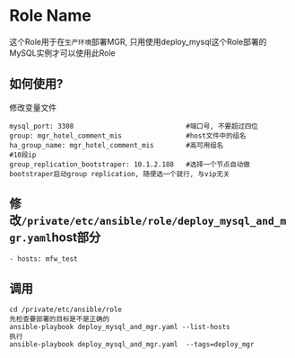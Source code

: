 Role Name
=========

这个Role用于在`生产环境`部署MGR, 只用使用deploy_mysql这个Role部署的MySQL实例才可以使用此Role

如何使用?
--------
修改变量文件
```
mysql_port: 3308                            #端口号, 不要超过四位
group: mgr_hotel_comment_mis                #host文件中的组名
ha_group_name: mgr_hotel_comment_mis        #高可用组名
#10段ip
group_replication_bootstraper: 10.1.2.188   #选择一个节点自动做bootstraper启动group replication, 随便选一个就行, 与vip无关
```

## 修改`/private/etc/ansible/role/deploy_mysql_and_mgr.yaml`host部分
```
- hosts: mfw_test
```

## 调用
```
cd /private/etc/ansible/role
先检查要部署的目标是不是正确的
ansible-playbook deploy_mysql_and_mgr.yaml --list-hosts
执行
ansible-playbook deploy_mysql_and_mgr.yaml  --tags=deploy_mgr
```

